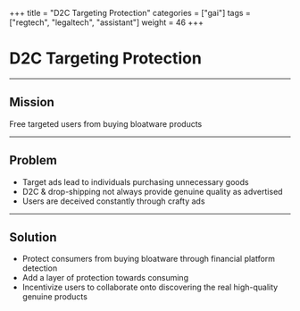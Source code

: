 +++
title = "D2C Targeting Protection"
categories = ["gai"]
tags = ["regtech", "legaltech", "assistant"]
weight = 46
+++

# D2C Targeting Protection

---

## Mission

Free targeted users from buying bloatware products

---

## Problem

- Target ads lead to individuals purchasing unnecessary goods
- D2C & drop-shipping not always provide genuine quality as advertised
- Users are deceived constantly through crafty ads

---

## Solution

- Protect consumers from buying bloatware through financial platform detection
- Add a layer of protection towards consuming
- Incentivize users to collaborate onto discovering the real high-quality genuine products
